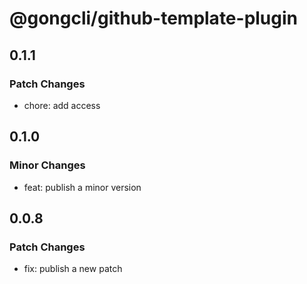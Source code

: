 # @gongcli/github-template-plugin

## 0.1.1

### Patch Changes

- chore: add access

## 0.1.0

### Minor Changes

- feat: publish a minor version

## 0.0.8

### Patch Changes

- fix: publish a new patch
